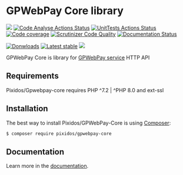 # GPWebPay Core library
![](https://img.shields.io/badge/PHPStan-enabled-brightgreen.svg?style=flat)
[![Code Analyse Actions Status](https://github.com/Pixidos/gpwebpay-core/workflows/Code%20Analyse/badge.svg?branch=master)](https://github.com/Pixidos/gpwebpay-core/actions)
[![UnitTests Actions Status](https://github.com/Pixidos/gpwebpay-core/workflows/Unit%20Tests/badge.svg?branch=master)](https://github.com/Pixidos/gpwebpay-core/actions)
[![Code coverage](https://codecov.io/gh/Pixidos/gpwebpay-core/branch/master/graph/badge.svg)](https://codecov.io/gh/Pixidos/gpwebpay-core)
[![Scrutinizer Code Quality](https://scrutinizer-ci.com/g/Pixidos/gpwebpay-core/badges/quality-score.png?b=master)](https://scrutinizer-ci.com/g/Pixidos/gpwebpay-core/?branch=master)
[![Documentation Status](https://readthedocs.org/projects/gpwebpay-core/badge/?version=latest)](https://gpwebpay-core.readthedocs.io/en/latest/?badge=latest)

[![Donwloads](https://poser.pugx.org/pixidos/gpwebpay-core/downloads)](https://packagist.org/packages/pixidos/gpwebpay-core)
[![Latest stable](https://img.shields.io/packagist/v/pixidos/gpwebpay-core.svg)](https://packagist.org/packages/pixidos/gpwebpay-core)
![](https://img.shields.io/badge/php-7.2%20to%208.0-777bb3.svg?logo=php&logoColor=white&labelColor=555555%22)

GPWebPay Core is library for [GPWebPay service](http://www.gpwebpay.cz/ ) HTTP API


Requirements
------------

Pixidos/Gpwebpay-core requires PHP ^7.2 | ^PHP 8.0 and ext-ssl



Installation
------------

The best way to install Pixidos/GPWebPay-Core is using  [Composer](http://getcomposer.org/):

```sh
$ composer require pixidos/gpwebpay-core
```


Documentation
-------------

Learn more in the [documentation](https://gpwebpay-core.readthedocs.io/en/latest/).


